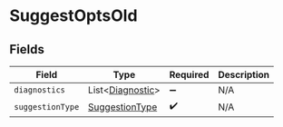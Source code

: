 # SuggestOptsOld


## Fields

| Field                                                   | Type                                                    | Required                                                | Description                                             |
| ------------------------------------------------------- | ------------------------------------------------------- | ------------------------------------------------------- | ------------------------------------------------------- |
| `diagnostics`                                           | List\<[Diagnostic](../../models/shared/Diagnostic.md)>  | :heavy_minus_sign:                                      | N/A                                                     |
| `suggestionType`                                        | [SuggestionType](../../models/shared/SuggestionType.md) | :heavy_check_mark:                                      | N/A                                                     |